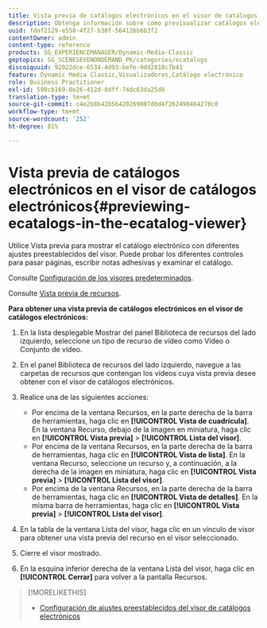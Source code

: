 ```yaml
---
title: Vista previa de catálogos electrónicos en el visor de catálogos electrónicos
description: Obtenga información sobre cómo previsualizar catálogos electrónicos en el visor de catálogos electrónicos.
uuid: fdaf2129-e558-4f27-b30f-564126b6b3f2
contentOwner: admin
content-type: reference
products: SG_EXPERIENCEMANAGER/Dynamic-Media-Classic
geptopics: SG_SCENESEVENONDEMAND_PK/categories/ecatalogs
discoiquuid: 92022dce-6534-4d93-befe-9dd2818c7b41
feature: Dynamic Media Classic,Visualizadores,Catálogo electrónico
role: Business Practitioner
exl-id: 580cb169-0e26-412d-8dff-74dc63da25d8
translation-type: tm+mt
source-git-commit: c4e2b8b42b56420269087d0d4f262490464270c0
workflow-type: tm+mt
source-wordcount: '252'
ht-degree: 81%

---
```


# Vista previa de catálogos electrónicos en el visor de catálogos electrónicos{#previewing-ecatalogs-in-the-ecatalog-viewer}

Utilice Vista previa para mostrar el catálogo electrónico con diferentes ajustes preestablecidos del visor. Puede probar los diferentes controles para pasar páginas, escribir notas adhesivas y examinar el catálogo.

Consulte [Configuración de los visores predeterminados](application-setup.md#configuring_default_viewers).

Consulte [Vista previa de recursos](previewing-asset.md#previewing_an_asset).

**Para obtener una vista previa de catálogos electrónicos en el visor de catálogos electrónicos:**

1. En la lista desplegable Mostrar del panel Biblioteca de recursos del lado izquierdo, seleccione un tipo de recurso de vídeo como Vídeo o Conjunto de vídeo.
1. En el panel Biblioteca de recursos del lado izquierdo, navegue a las carpetas de recursos que contengan los vídeos cuya vista previa desee obtener con el visor de catálogos electrónicos.
1. Realice una de las siguientes acciones:

   * Por encima de la ventana Recursos, en la parte derecha de la barra de herramientas, haga clic en **[!UICONTROL Vista de cuadrícula]**. En la ventana Recurso, debajo de la imagen en miniatura, haga clic en **[!UICONTROL Vista previa]** > **[!UICONTROL Lista del visor]**.
   * Por encima de la ventana Recursos, en la parte derecha de la barra de herramientas, haga clic en **[!UICONTROL Vista de lista]**. En la ventana Recurso, seleccione un recurso y, a continuación, a la derecha de la imagen en miniatura, haga clic en **[!UICONTROL Vista previa]** > **[!UICONTROL Lista del visor]**.
   * Por encima de la ventana Recursos, en la parte derecha de la barra de herramientas, haga clic en **[!UICONTROL Vista de detalles]**. En la misma barra de herramientas, haga clic en **[!UICONTROL Vista previa]** > **[!UICONTROL Lista del visor]**.

1. En la tabla de la ventana Lista del visor, haga clic en un vínculo de visor para obtener una vista previa del recurso en el visor seleccionado.
1. Cierre el visor mostrado.
1. En la esquina inferior derecha de la ventana Lista del visor, haga clic en **[!UICONTROL Cerrar]** para volver a la pantalla Recursos.

>[!MORELIKETHIS]
>
>* [Configuración de ajustes preestablecidos del visor de catálogos electrónicos](setting-ecatalog-viewer-presets.md#setting_up_ecatalog_viewer_presets)

